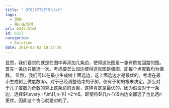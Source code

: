 ```yaml
---
title: " DTOJ3772开车\t\t"
tags:
  - 思路
  - 最小生成树
url: 6317.html
id: 6317
categories:
  - Solution
date: 2019-02-02 18:37:36
---
```


显然，我们要求的就是在图中再添加几条边，使得这张图是一张有欧拉回路的图。 首先一条边只能选一次。考虑要怎么加边使得这张图是偶图，即每个点度数均为偶数。 显然，我们可以在最小生成树上面选边，这上面选边才是最优的。考虑在最小生成树上做度数dp。对于已经调整结束的子树，仅有子树的根未决定。那么对于儿子度数为奇数的算上这条边的贡献，这样肯定是最优的。因为假设对于一条边，选择$\\every i \\in\[1,n-1\] <2^n$。即使将$\[1,n-1\]$内边全部选了也比选$n$更优。因此这个贪心就是对的了。